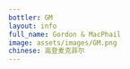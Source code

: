 ```yaml
---
bottler: GM
layout: info
full_name: Gordon & MacPhail
image: assets/images/GM.png
chinese: 高登麦克菲尔
---
```

